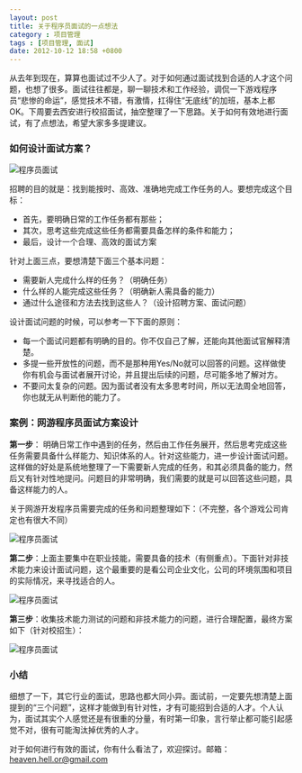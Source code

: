 ```yaml
---
layout: post
title: 关于程序员面试的一点想法
category : 项目管理
tags : [项目管理, 面试]
date: 2012-10-12 18:58 +0800
---
```


从去年到现在，算算也面试过不少人了。对于如何通过面试找到合适的人才这个问题，也想了很多。面试往往都是，聊一聊技术和工作经验，调侃一下游戏程序员“悲惨的命运”，感觉技术不错，有激情，扛得住“无底线”的加班，基本上都OK。下周要去西安进行校招面试，抽空整理了一下思路。关于如何有效地进行面试，有了点想法，希望大家多多提建议。

### 如何设计面试方案？

![程序员面试](/images/2012-10-12-1.jpg)

招聘的目的就是：找到能按时、高效、准确地完成工作任务的人。要想完成这个目标：

* 首先，要明确日常的工作任务都有那些；  
* 其次，思考这些完成这些任务都需要具备怎样的条件和能力；  
* 最后，设计一个合理、高效的面试方案  

针对上面三点，要想清楚下面三个基本问题：

* 需要新人完成什么样的任务？（明确任务）  
* 什么样的人能完成这些任务？（明确新人需具备的能力）  
* 通过什么途径和方法去找到这些人？（设计招聘方案、面试问题）  

设计面试问题的时候，可以参考一下下面的原则：

* 每一个面试问题都有明确的目的。你不仅自己了解，还能向其他面试官解释清楚。  
* 多提一些开放性的问题，而不是那种用Yes/No就可以回答的问题。这样做使你有机会与面试者展开讨论，并且提出后续的问题，尽可能多地了解对方。  
* 不要问太复杂的问题。因为面试者没有太多思考时间，所以无法周全地回答，你也就无从判断他的能力了。  


### 案例：网游程序员面试方案设计

**第一步**： 明确日常工作中遇到的任务，然后由工作任务展开，然后思考完成这些任务需要具备什么样能力、知识体系的人。针对这些能力，进一步设计面试问题。这样做的好处是系统地整理了一下需要新人完成的任务，和其必须具备的能力，然后又有针对性地提问。问题目的非常明确，我们需要的就是可以回答这些问题，具备这样能力的人。

关于网游开发程序员需要完成的任务和问题整理如下：（不完整，各个游戏公司肯定也有很大不同）

![程序员面试](/images/2012-10-12-2.jpg)

**第二步**：上面主要集中在职业技能，需要具备的技术（有侧重点）。下面针对非技术能力来设计面试问题，这个最重要的是看公司企业文化，公司的环境氛围和项目的实际情况，来寻找适合的人。

![程序员面试](/images/2012-10-12-3.jpg)

**第三步**：收集技术能力测试的问题和非技术能力的问题，进行合理配置，最终方案如下（针对校招生）：

![程序员面试](/images/2012-10-12-4.jpg)

### 小结

细想了一下，其它行业的面试，思路也都大同小异。面试前，一定要先想清楚上面提到的“三个问题”，这样才能做到有针对性，才有可能招到合适的人才。个人认为，面试其实个人感觉还是有很重的分量，有时第一印象，言行举止都可能引起感觉不对，很有可能淘汰掉优秀的人才。

对于如何进行有效的面试，你有什么看法了，欢迎探讨。邮箱：heaven.hell.or@gmail.com

